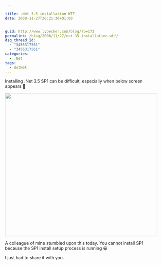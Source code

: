 ```yaml
---

title: .Net 3.5 installation WTF
date: 2008-11-27T20:21:36+01:00


guid: http://www.lybecker.com/blog/?p=173
permalink: /blog/2008/11/27/net-35-installation-wtf/
dsq_thread_id:
  - "3456317561"
  - "3456317561"
categories:
  - .Net
tags:
  - dotNet
---
```

Installing .Net 3.5 SP1 can be difficult, especially when below screen appears 🙂

[<img loading="lazy" class="aligncenter size-full wp-image-174" title="Install .Net 3.5 SP1 issue" src="http://www.lybecker.com/blog/wp-content/uploads/installationdotnet3_5sp1.png" alt="" width="500" height="472" />](http://www.lybecker.com/blog/wp-content/uploads/installationdotnet3_5sp1.png)

A colleague of mine stumbled upon this today. You cannot install SP1 because the SP1 install setup process is running 😀

I just had to share it with you.
